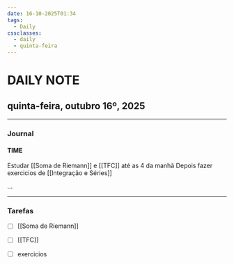 ```yaml
---
date: 16-10-2025T01:34
tags:
  - Daily
cssclasses:
  - daily
  - quinta-feira
---
```

# DAILY NOTE
## quinta-feira, outubro 16º, 2025

***
### Journal
#### TIME

Estudar [[Soma de Riemann]] e [[TFC]] até as 4 da manhã
Depois fazer exercicios de [[Integração e Séries]]

...
***
### Tarefas
- [ ] [[Soma de Riemann]]
- [ ] [[TFC]]
- [ ] exercicios

